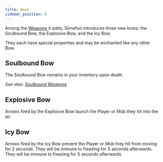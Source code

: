 ```yaml
---
title: Bows
sidebar_position: 6
---
```


Among the [Weapons](/docs/Slimefun/Weapons) it adds, Slimefun introduces three new bows: the Soulbound Bow, the Explosive Bow, and the Icy Bow.

They each have special properties and may be enchanted like any other Bow.

## Soulbound Bow

The Soulbound Bow remains in your inventory upon death.

*See also: [Soulbound Weapons](Soulbound-Weapons)*

## Explosive Bow

Arrows fired by the Explosive Bow launch the Player or Mob they hit into the air.

## Icy Bow

Arrows fired by the Icy Bow prevent the Player or Mob they hit from moving for 2 seconds. They will be immune to freezing for 5 seconds afterwards. They will be immune to freezing for 5 seconds afterwards.
